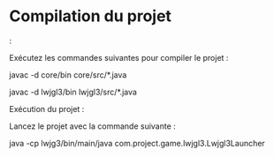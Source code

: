 <H1>Compilation du projet</H1> :

Exécutez les commandes suivantes pour compiler le projet :

javac -d core/bin core/src/*.java

javac -d lwjgl3/bin lwjgl3/src/*.java 

Exécution du projet :

Lancez le projet avec la commande suivante : 

java -cp lwjg3/bin/main/java com.project.game.lwjgl3.Lwjgl3Launcher
